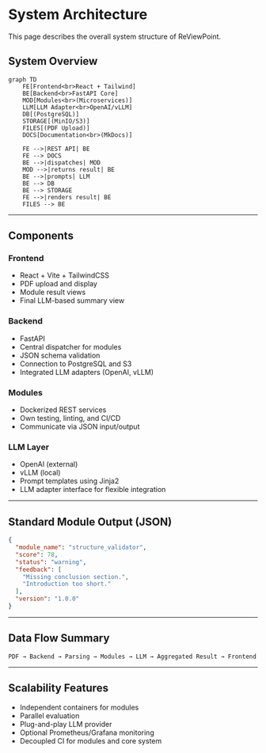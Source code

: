 # System Architecture

This page describes the overall system structure of ReViewPoint.

## System Overview

```mermaid
graph TD
    FE[Frontend<br>React + Tailwind]
    BE[Backend<br>FastAPI Core]
    MOD[Modules<br>(Microservices)]
    LLM[LLM Adapter<br>OpenAI/vLLM]
    DB[(PostgreSQL)]
    STORAGE[(MinIO/S3)]
    FILES[(PDF Upload)]
    DOCS[Documentation<br>(MkDocs)]

    FE -->|REST API| BE
    FE --> DOCS
    BE -->|dispatches| MOD
    MOD -->|returns result| BE
    BE -->|prompts| LLM
    BE --> DB
    BE --> STORAGE
    FE -->|renders result| BE
    FILES --> BE
```

---

## Components

### Frontend

- React + Vite + TailwindCSS
- PDF upload and display
- Module result views
- Final LLM-based summary view

### Backend

- FastAPI
- Central dispatcher for modules
- JSON schema validation
- Connection to PostgreSQL and S3
- Integrated LLM adapters (OpenAI, vLLM)

### Modules

- Dockerized REST services
- Own testing, linting, and CI/CD
- Communicate via JSON input/output

### LLM Layer

- OpenAI (external)
- vLLM (local)
- Prompt templates using Jinja2
- LLM adapter interface for flexible integration

---

## Standard Module Output (JSON)

```json
{
  "module_name": "structure_validator",
  "score": 78,
  "status": "warning",
  "feedback": [
    "Missing conclusion section.",
    "Introduction too short."
  ],
  "version": "1.0.0"
}
```

---

## Data Flow Summary

```text
PDF → Backend → Parsing → Modules → LLM → Aggregated Result → Frontend
```

---

## Scalability Features

- Independent containers for modules
- Parallel evaluation
- Plug-and-play LLM provider
- Optional Prometheus/Grafana monitoring
- Decoupled CI for modules and core system

